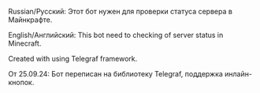 Russian/Русский: Этот бот нужен для проверки статуса сервера в Майнкрафте.

English/Английский: This bot need to checking of server status in Minecraft.

Created with using Telegraf framework.

От 25.09.24:
Бот переписан на библиотеку Telegraf, поддержка инлайн-кнопок.
